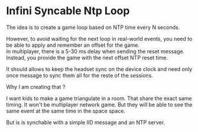 
# Infini Syncable Ntp Loop  

The idea is to create a game loop based on NTP time every N seconds.  

However, to avoid waiting for the next loop in real-world events, you need to be able to apply and remember an offset for the game.  
In multiplayer, there is a 5-30 ms delay when sending the reset message.  
Instead, you provide the game with the next offset NTP reset time.  

It should allows to keep the headset sync on the device clock and need only once message to sync them all for the reste of the sessions.

Why I am creating that ?

I want kids to make a game triangulate in a room.
That share the exact same timing.
It won't be multiplayer network game.
But they will be able to see the same event at the same time in the space space.

But is is synchable with a simple IID message and an NTP server.
